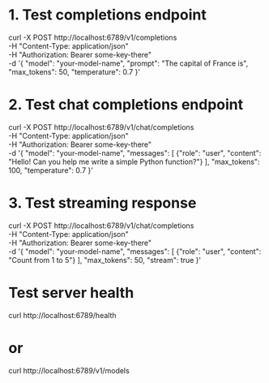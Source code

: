 # 1. Test completions endpoint
curl -X POST http://localhost:6789/v1/completions \
  -H "Content-Type: application/json" \
  -H "Authorization: Bearer some-key-there" \
  -d '{
    "model": "your-model-name",
    "prompt": "The capital of France is",
    "max_tokens": 50,
    "temperature": 0.7
  }'

# 2. Test chat completions endpoint  
curl -X POST http://localhost:6789/v1/chat/completions \
  -H "Content-Type: application/json" \
  -H "Authorization: Bearer some-key-there" \
  -d '{
    "model": "your-model-name",
    "messages": [
      {"role": "user", "content": "Hello! Can you help me write a simple Python function?"}
    ],
    "max_tokens": 100,
    "temperature": 0.7
  }'

# 3. Test streaming response
curl -X POST http://localhost:6789/v1/chat/completions \
  -H "Content-Type: application/json" \
  -H "Authorization: Bearer some-key-there" \
  -d '{
    "model": "your-model-name",
    "messages": [
      {"role": "user", "content": "Count from 1 to 5"}
    ],
    "max_tokens": 50,
    "stream": true
  }'

# Test server health
curl http://localhost:6789/health
# or
curl http://localhost:6789/v1/models